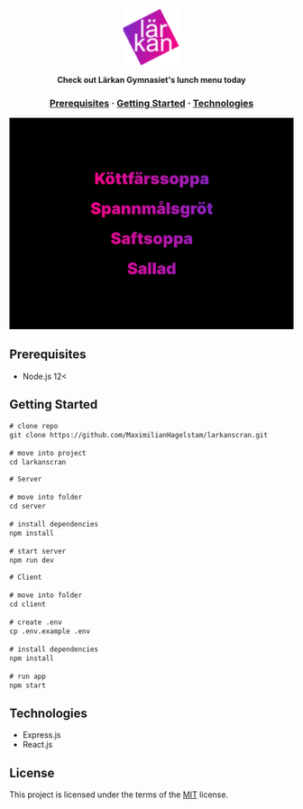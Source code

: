 <a href="https://larkanscran.netlify.app">
  <p align="center">
    <img height=100 src="logo.svg"/>
  </p>
</a>

<p align="center">
  <strong>
    Check out Lärkan Gymnasiet's lunch menu today
  </strong>
</p>

<h3 align="center">
  <a href="#prerequisites">Prerequisites</a>
  <span> · </span>
  <a href="#getting-started">Getting Started</a>
  <span> · </span>
  <a href="#technologies">Technologies</a>
</h3>

<a href="https://larkanscran.netlify.app">
  <p align="center">
    <img src="screenshot.png" alt="screenshot" width="800"/>
  </p>
</a>

## Prerequisites

- Node.js 12<

## Getting Started

```
# clone repo
git clone https://github.com/MaximilianHagelstam/larkanscran.git

# move into project
cd larkanscran
```

```
# Server

# move into folder
cd server

# install dependencies
npm install

# start server
npm run dev
```

```
# Client

# move into folder
cd client

# create .env
cp .env.example .env

# install dependencies
npm install

# run app
npm start
```

## Technologies

- Express.js
- React.js

## License

This project is licensed under the terms of the [MIT](https://choosealicense.com/licenses/mit/) license.
